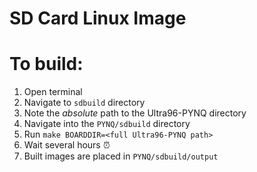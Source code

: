 # SD Card Linux Image

# To build:
1. Open terminal
2. Navigate to `sdbuild` directory
3. Note the *absolute* path to the Ultra96-PYNQ directory
4. Navigate into the `PYNQ/sdbuild` directory
5. Run `make BOARDDIR=<full Ultra96-PYNQ path>`
6. Wait several hours ⏰
7. Built images are placed in `PYNQ/sdbuild/output`

